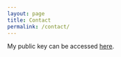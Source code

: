 ```yaml
---
layout: page
title: Contact
permalink: /contact/
---
```


<!--  -->
<!-- Adopted from http://www.grall.name/posts/1/onlineTools_obfuscation.html -->
<!--  -->
<script language="Javascript" type="text/Javascript">
    function decrypt(origin, size, key, word) {
      var s = 0
      for (var i = 0; i < key.length; i++) {
        s = s + key.charCodeAt(i)
      }
      var pos = 0
      var first = s % word.length
      var prefix = ''
      var suffix = ''
      for (var i = 0; i < word.length - first; i++) {
        suffix = suffix + String.fromCharCode((word.charCodeAt(i) + size - key.charCodeAt(pos)) % size+ origin)
        pos = (pos + 1) % key.length
      }
      for (var i = word.length - first; i < word.length; i++) {
        prefix = prefix + String.fromCharCode((word.charCodeAt(i) + size - key.charCodeAt(pos)) % size + origin)
        pos = (pos + 1) % key.length
      }
      var d = prefix + suffix
      return d;
    };

    var orig1 = 39, orig2 = 44;
    var size1 = 87, size2 = 83;
    var key1 = "mone" + "yint" + "heba" + "nana" + "stand";
    var key2 = "par" + "esh" + "aan";
    var word1 = "bYY[" + ";[Uh" + "MLTW" + "YYUD" + "jjR]" + "GcRu" + "JjX^_";
    var word2 = "ZU[y[" + "VCK[r" + "EbSdJ" + "TGZYP";

    document.write("For official purposes, please use: " + decrypt(orig1,size1,key1,word1) + "<br>" +
                   "For personal purposes, please use: " + decrypt(orig2,size2,key2,word2))

</script>

My public key can be accessed <a href="../public.asc">here</a>.
